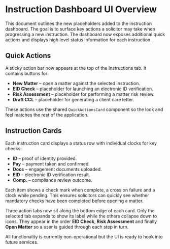 # Instruction Dashboard UI Overview

This document outlines the new placeholders added to the instruction dashboard. The goal is to surface key actions a solicitor may take when progressing a new instruction. The dashboard now exposes additional quick actions and displays high level status information for each instruction.

## Quick Actions

A sticky action bar now appears at the top of the Instructions tab. It contains buttons for:

- **New Matter** – open a matter against the selected instruction.
- **EID Check** – placeholder for launching an electronic ID verification.
- **Risk Assessment** – placeholder for performing a matter risk review.
- **Draft CCL** – placeholder for generating a client care letter.

These actions use the shared `QuickActionsCard` component so the look and feel matches the rest of the application.

## Instruction Cards

Each instruction card displays a status row with individual clocks for key checks:

- **ID** – proof of identity provided.
- **Pay** – payment taken and confirmed.
- **Docs** – engagement documents uploaded.
- **EID** – electronic ID verification result.
- **Comp.** – compliance review outcome.

Each item shows a check mark when complete, a cross on failure and a clock while pending. This ensures solicitors can quickly see whether mandatory checks have been completed before opening a matter.

Three action tabs now sit along the bottom edge of each card. Only the
selected tab expands to show its label while the others collapse down to
icons. They appear in the order **EID Check**, **Risk Assessment** and
finally **Open Matter** so a user is guided through each step in turn.

All functionality is currently non-operational but the UI is ready to hook into future services.
